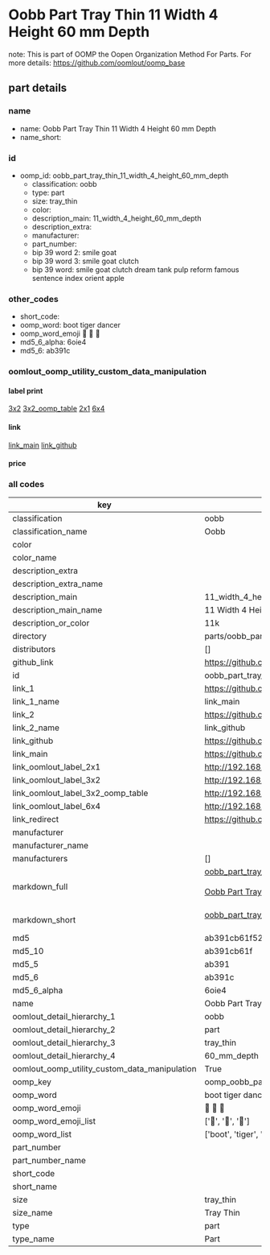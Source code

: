 # Oobb Part Tray Thin 11 Width 4 Height 60 mm Depth  

note: This is part of OOMP the Oopen Organization Method For Parts. For more details: https://github.com/oomlout/oomp_base

##  part details
  







### name
* name: Oobb Part Tray Thin 11 Width 4 Height 60 mm Depth
* name_short: 
### id
* oomp_id: oobb_part_tray_thin_11_width_4_height_60_mm_depth
  * classification: oobb
  * type: part
  * size: tray_thin
  * color: 
  * description_main: 11_width_4_height_60_mm_depth
  * description_extra: 
  * manufacturer: 
  * part_number: 
  * bip 39 word 2: smile goat
  * bip 39 word 3: smile goat clutch
  * bip 39 word: smile goat clutch dream tank pulp reform famous sentence index orient apple

### other_codes
* short_code: 
* oomp_word: boot tiger dancer
* oomp_word_emoji :boot: :tiger: :dancer:
* md5_6_alpha: 6oie4
* md5_6: ab391c






### oomlout_oomp_utility_custom_data_manipulation
#### label print
[3x2](http://192.168.1.245:1112/?label=oomp%206oie4)
[3x2_oomp_table](http://192.168.1.108:1112/?label=oomp%206oie4)
[2x1](http://192.168.1.242:1112/?label=oomp%206oie4)
[6x4](http://192.168.1.55:1112/?label=oomp%206oie4)    

#### link

[link_main](https://github.com/oomlout/oomlout_oomp_version_1_messy/tree/main/parts/oobb_part_tray_thin_11_width_4_height_60_mm_depth) [link_github](https://github.com/oomlout/oomlout_oomp_version_1_messy/tree/main/parts/oobb_part_tray_thin_11_width_4_height_60_mm_depth)                             

#### price







### all codes 
| key | value |  
| --- | --- |  
| classification | oobb |  
| classification_name | Oobb |  
| color |  |  
| color_name |  |  
| description_extra |  |  
| description_extra_name |  |  
| description_main | 11_width_4_height_60_mm_depth |  
| description_main_name | 11 Width 4 Height 60 mm Depth |  
| description_or_color | 11k |  
| directory | parts/oobb_part_tray_thin_11_width_4_height_60_mm_depth |  
| distributors | [] |  
| github_link | https://github.com/oomlout/oomlout_oomp_part_src/tree/main/parts/oobb_part_tray_thin_11_width_4_height_60_mm_depth |  
| id | oobb_part_tray_thin_11_width_4_height_60_mm_depth |  
| link_1 | https://github.com/oomlout/oomlout_oomp_version_1_messy/tree/main/parts/oobb_part_tray_thin_11_width_4_height_60_mm_depth |  
| link_1_name | link_main |  
| link_2 | https://github.com/oomlout/oomlout_oomp_version_1_messy/tree/main/parts/oobb_part_tray_thin_11_width_4_height_60_mm_depth |  
| link_2_name | link_github |  
| link_github | https://github.com/oomlout/oomlout_oomp_version_1_messy/tree/main/parts/oobb_part_tray_thin_11_width_4_height_60_mm_depth |  
| link_main | https://github.com/oomlout/oomlout_oomp_version_1_messy/tree/main/parts/oobb_part_tray_thin_11_width_4_height_60_mm_depth |  
| link_oomlout_label_2x1 | http://192.168.1.242:1112/?label=oomp%206oie4 |  
| link_oomlout_label_3x2 | http://192.168.1.245:1112/?label=oomp%206oie4 |  
| link_oomlout_label_3x2_oomp_table | http://192.168.1.108:1112/?label=oomp%206oie4 |  
| link_oomlout_label_6x4 | http://192.168.1.55:1112/?label=oomp%206oie4 |  
| link_redirect | https://github.com/oomlout/oomlout_oomp_version_1_messy/tree/main/parts/oobb_part_tray_thin_11_width_4_height_60_mm_depth |  
| manufacturer |  |  
| manufacturer_name |  |  
| manufacturers | [] |  
| markdown_full | [oobb_part_tray_thin_11_width_4_height_60_mm_depth](none)<br>[](none)<br>[Oobb Part Tray Thin 11 Width 4 Height 60 Mm Depth](none)<br><br> |  
| markdown_short | [oobb_part_tray_thin_11_width_4_height_60_mm_depth](none)<br><br> |  
| md5 | ab391cb61f52b68ab5eed42859190665 |  
| md5_10 | ab391cb61f |  
| md5_5 | ab391 |  
| md5_6 | ab391c |  
| md5_6_alpha | 6oie4 |  
| name | Oobb Part Tray Thin 11 Width 4 Height 60 mm Depth |  
| oomlout_detail_hierarchy_1 | oobb |  
| oomlout_detail_hierarchy_2 | part |  
| oomlout_detail_hierarchy_3 | tray_thin |  
| oomlout_detail_hierarchy_4 | 60_mm_depth |  
| oomlout_oomp_utility_custom_data_manipulation | True |  
| oomp_key | oomp_oobb_part_tray_thin_11_width_4_height_60_mm_depth |  
| oomp_word | boot tiger dancer |  
| oomp_word_emoji | :boot: :tiger: :dancer: |  
| oomp_word_emoji_list | [':boot:', ':tiger:', ':dancer:'] |  
| oomp_word_list | ['boot', 'tiger', 'dancer'] |  
| part_number |  |  
| part_number_name |  |  
| short_code |  |  
| short_name |  |  
| size | tray_thin |  
| size_name | Tray Thin |  
| type | part |  
| type_name | Part |  
